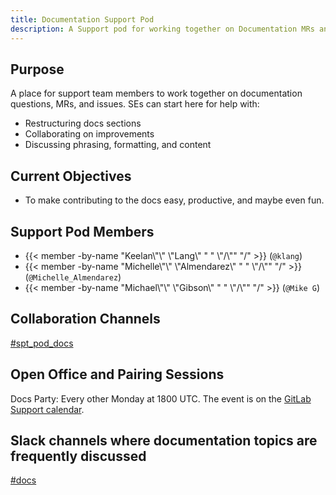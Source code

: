 ```yaml
---
title: Documentation Support Pod
description: A Support pod for working together on Documentation MRs and other Docs-related items
---
```


## Purpose

A place for support team members to work together on documentation questions, MRs, and issues. SEs can start here for help with:

- Restructuring docs sections
- Collaborating on improvements
- Discussing phrasing, formatting, and content

## Current Objectives

- To make contributing to the docs easy, productive, and maybe even fun.

## Support Pod Members

- {{< member -by-name "Keelan\\\"\\\" \\\"Lang\\\" " " \\\"/\\\"" "/" >}} (`@klang`)
- {{< member -by-name "Michelle\\\"\\\" \\\"Almendarez\\\" " " \\\"/\\\"" "/" >}} (`@Michelle_Almendarez`)
- {{< member -by-name "Michael\\\"\\\" \\\"Gibson\\\" " " \\\"/\\\"" "/" >}} (`@Mike G`)

## Collaboration Channels

[#spt_pod_docs](https://gitlab.enterprise.slack.com/archives/C07UU2R5SKU)

## Open Office and Pairing Sessions

Docs Party: Every other Monday at 1800 UTC. The event is on the [GitLab Support calendar](/handbook/support/#google-calendar).

## Slack channels where documentation topics are frequently discussed

[#docs](https://gitlab.enterprise.slack.com/archives/C16HYA2P5)
